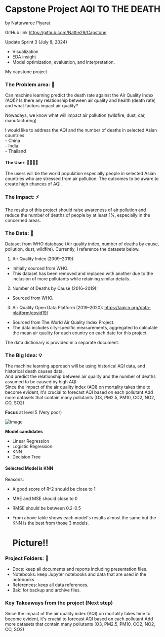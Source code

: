 # Capstone Project AQI TO THE DEATH
by Nattawaree Piyarat

GitHub link https://github.com/Nattie29/Capstone

Update Sprint 3  (July 8, 2024)
- Visualization
- EDA insight
- Model optimization, evaluation, and interpretation.

My capstone project

###  The Problem area: 🌱
Can machine learning predict the death rate against the Air Quality Index (AQI)?
Is there any relationship between air quality and health (death rate) and what factors impact air quality? 

Nowadays, we know what will impact air pollution (wildfire, dust, car, manufacturing)

I would like to address the AQI and the number of deaths in selected Asian countries.\
	- China\
	- India\
	- Thailand
#### The User: 👩‍👩‍👧‍👦
The users will be the world population especially people in selected Asian countries who are stressed from air pollution. The outcomes to be aware to create high chances of AQI. 
### The Impact: ⚡
The results of this project should raise awareness of air pollution and reduce the number of deaths of people by at least 1%, especially in the concerned areas.
### The Data: 📄
Dataset from WHO database (Air quality index, number of deaths by cause, pollution, dust, wildfire).
Currently, I reference the datasets below.

1. Air Quality Index (2009–2019):
- Initially sourced from WHO.
- This dataset has been removed and replaced with another due to the inclusion of more pollutants while retaining similar details.
2. Number of Deaths by Cause (2016–2019):
- Sourced from WHO.
3. Air Quality Open Data Platform (2019–2020): https://aqicn.org/data-platform/covid19/
- Sourced from The World Air Quality Index Project.
- The data includes city-specific measurements, aggregated to calculate the mean air quality for each country on each date for this project.

The data dictionary is provided in a separate document.

### The Big Idea: 💡
The machine learning approach will be using historical AQI data, and historical death causes data.\
And predict the relationship between air quality and the number of deaths assumed to be caused by high AQI.\
Since the impact of the air quality index (AQI) on mortality takes time to become evident, it's crucial to forecast AQI based on each pollutant.Add more datasets that contain many pollutants (O3, PM2.5, PM10, CO2, NO2, CO, SO2)

**Focus** at level 5 (Very poor)

![image](https://github.com/Nattie29/Capstone/assets/159632621/7eb101c8-d6ab-4557-a9b8-3297d39e3a25)

**Model candidates**
- Linear Regression
- Logistic Regression
- KNN
- Decision Tree

#### Selected Model is KNN 
Reasons:
- A good score of R^2 should be close to 1
- MAE and MSE should close to 0
- RMSE should be between 0.2-0.5
- From above table shows each model's results almost the same but the KNN is the best from those 3 models.

  # Picture!!

### Project Folders: 📂
- Docs: keep all documents and reports including presentation files.
- Notebooks: keep Jupyter notebooks and data that are used in the notebooks.
- References: keep all data references.
- Bak: for backup and archive files.

### Key Takeaways from the project (Next step)

Since the impact of the air quality index (AQI) on mortality takes time to become evident, it's crucial to forecast AQI based on each pollutant.Add more datasets that contain many pollutants (O3, PM2.5, PM10, CO2, NO2, CO, SO2)


